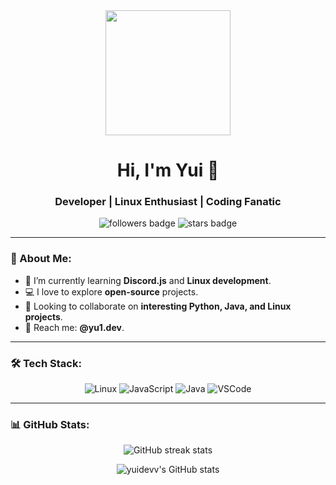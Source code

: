 <div align="center">
  <img src="https://media.giphy.com/media/l3vR85PnGsBwu1PFK/giphy.gif" width="200" />
  <h1 align="center">Hi, I'm Yui 🌸</h1>
  <h3 align="center">Developer | Linux Enthusiast | Coding Fanatic</h3>
  
  <p align="center"> 
    <img src="https://img.shields.io/github/followers/yuidevv?color=ff69b4&logo=github&style=for-the-badge" alt="followers badge" /> 
    <img src="https://img.shields.io/github/stars/yuidevv?color=ff69b4&logo=github&style=for-the-badge" alt="stars badge" />
  </p>
</div>

---

### 🦄 About Me:
- 🌱 I’m currently learning **Discord.js** and **Linux development**.
- 💻 I love to explore **open-source** projects.
- 🤝 Looking to collaborate on **interesting Python, Java, and Linux projects**.
- 📧 Reach me: **@yu1.dev**.

---

### 🛠 Tech Stack:
<div align="center">
  <img src="https://img.shields.io/badge/OS-Linux-ff69b4?style=for-the-badge&logo=linux" alt="Linux" />
  <img src="https://img.shields.io/badge/Code-JavaScript-purple?style=for-the-badge&logo=javascript" alt="JavaScript" />
  <img src="https://img.shields.io/badge/Code-Java-ff69b4?style=for-the-badge&logo=java" alt="Java" />
  <img src="https://img.shields.io/badge/Tools-VSCode-purple?style=for-the-badge&logo=visual-studio-code" alt="VSCode" />
</div>

---

### 📊 GitHub Stats:
<div align="center">
  <img src="http://github-readme-streak-stats.herokuapp.com?user=yuidevv&theme=highcontrast&ring=ff69b4&fire=purple&currStreakLabel=ff69b4" alt="GitHub streak stats">
  
  ![yuidevv's GitHub stats](https://github-readme-stats.vercel.app/api?username=yuidevv&show_icons=true&theme=radical&icon_color=ff69b4)
</div>
